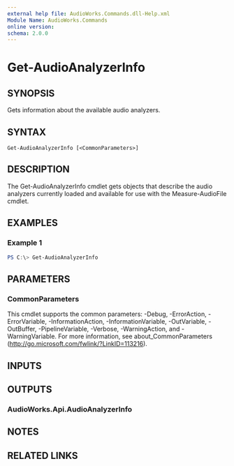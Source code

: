 ```yaml
---
external help file: AudioWorks.Commands.dll-Help.xml
Module Name: AudioWorks.Commands
online version:
schema: 2.0.0
---
```


# Get-AudioAnalyzerInfo

## SYNOPSIS
Gets information about the available audio analyzers.

## SYNTAX

```
Get-AudioAnalyzerInfo [<CommonParameters>]
```

## DESCRIPTION
The Get-AudioAnalyzerInfo cmdlet gets objects that describe the audio analyzers currently loaded and available for use with the Measure-AudioFile cmdlet.

## EXAMPLES

### Example 1
```powershell
PS C:\> Get-AudioAnalyzerInfo
```

## PARAMETERS

### CommonParameters
This cmdlet supports the common parameters: -Debug, -ErrorAction, -ErrorVariable, -InformationAction, -InformationVariable, -OutVariable, -OutBuffer, -PipelineVariable, -Verbose, -WarningAction, and -WarningVariable.
For more information, see about_CommonParameters (http://go.microsoft.com/fwlink/?LinkID=113216).

## INPUTS

## OUTPUTS

### AudioWorks.Api.AudioAnalyzerInfo
## NOTES

## RELATED LINKS
